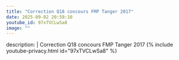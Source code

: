 ```yaml
---
title: "Correction Q18 concours FMP Tanger 2017"
date: 2025-09-02 20:59:10 
youtube_id: 97xTVCLwSa8
image: ""
---
```

description: |
  Correction Q18 concours FMP Tanger 2017
{% include youtube-privacy.html id="97xTVCLwSa8" %}
